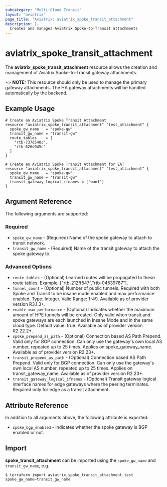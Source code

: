 ```yaml
---
subcategory: "Multi-Cloud Transit"
layout: "aviatrix"
page_title: "Aviatrix: aviatrix_spoke_transit_attachment"
description: |-
  Creates and manages Aviatrix Spoke-to-Transit attachments
---
```


# aviatrix_spoke_transit_attachment

The **aviatrix_spoke_transit_attachment** resource allows the creation and management of Aviatrix Spoke-to-Transit gateway attachments.

~> **NOTE:** This resource should only be used to manage the primary gateway attachments. The HA gateway attachments will be handled automatically by the backend.

## Example Usage

```hcl
# Create an Aviatrix Spoke Transit Attachment
resource "aviatrix_spoke_transit_attachment" "test_attachment" {
  spoke_gw_name   = "spoke-gw"
  transit_gw_name = "transit-gw"
  route_tables    = [
    "rtb-737d540c",
    "rtb-626d045c"
  ]
}
```
```hcl
# Create an Aviatrix Spoke Transit Attachment for EAT
resource "aviatrix_spoke_transit_attachment" "test_attachment" {
  spoke_gw_name   = "spoke-gw"
  transit_gw_name = "transit-gw"
  transit_gateway_logical_ifnames = ["wan1"]
}
```

## Argument Reference

The following arguments are supported:

### Required
* `spoke_gw_name` - (Required) Name of the spoke gateway to attach to transit network.
* `transit_gw_name` - (Required) Name of the transit gateway to attach the spoke gateway to.

### Advanced Options
* `route_tables` - (Optional) Learned routes will be propagated to these route tables. Example: ["rtb-212ff547","rtb-04539787"].
* `tunnel_count` - (Optional) Number of public tunnels. Required with both Spoke and Transit to be insane mode enabled and max performance enabled. Type: Integer. Valid Range: 1-49. Available as of provider version R3.1.3+.
* `enable_max_performance` - (Optional) Indicates whether the maximum amount of HPE tunnels will be created. Only valid when transit and spoke gateways are each launched in Insane Mode and in the same cloud type. Default value: true. Available as of provider version R2.22.2+.
* `spoke_prepend_as_path` - (Optional) Connection based AS Path Prepend. Valid only for BGP connection. Can only use the gateway's own local AS number, repeated up to 25 times. Applies on spoke_gateway_name. Available as of provider version R2.23+.
* `transit_prepend_as_path` - (Optional) Connection based AS Path Prepend. Valid only for BGP connection. Can only use the gateway's own local AS number, repeated up to 25 times. Applies on transit_gateway_name. Available as of provider version R2.23+.
* `transit_gateway_logical_ifnames` - (Optional) Transit gateway logical interface names for edge gateways where the peering terminates. Required only for edge as a transit attachment.

## Attribute Reference

In addition to all arguments above, the following attribute is exported:

* `spoke_bgp_enabled` - Indicates whether the spoke gateway is BGP enabled or not.

## Import

**spoke_transit_attachment** can be imported using the `spoke_gw_name` and `transit_gw_name`, e.g.

```
$ terraform import aviatrix_spoke_transit_attachment.test spoke_gw_name~transit_gw_name
```
